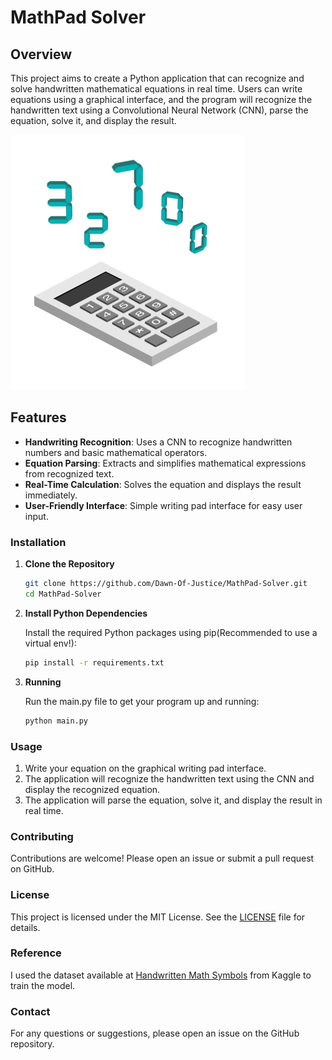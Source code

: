 # MathPad Solver

## Overview

This project aims to create a Python application that can recognize and solve handwritten mathematical equations in real time. Users can write equations using a graphical interface, and the program will recognize the handwritten text using a Convolutional Neural Network (CNN), parse the equation, solve it, and display the result.

![Calculator](https://github.com/Dawn-Of-Justice/MathPad-Solver/blob/master/Calculator.gif)

## Features

- **Handwriting Recognition**: Uses a CNN to recognize handwritten numbers and basic mathematical operators.
- **Equation Parsing**: Extracts and simplifies mathematical expressions from recognized text.
- **Real-Time Calculation**: Solves the equation and displays the result immediately.
- **User-Friendly Interface**: Simple writing pad interface for easy user input.


### Installation

1. **Clone the Repository**

   ```bash
   git clone https://github.com/Dawn-Of-Justice/MathPad-Solver.git
   cd MathPad-Solver
   ```

2. **Install Python Dependencies**

   Install the required Python packages using pip(Recommended to use a virtual env!):

   ```bash
   pip install -r requirements.txt
   ```

3. **Running**

   Run the main.py file to get your program up and running:

   ```bash
   python main.py
   ```

### Usage

1. Write your equation on the graphical writing pad interface.
2. The application will recognize the handwritten text using the CNN and display the recognized equation.
3. The application will parse the equation, solve it, and display the result in real time.

### Contributing

Contributions are welcome! Please open an issue or submit a pull request on GitHub.

### License

This project is licensed under the MIT License. See the [LICENSE](LICENSE) file for details.

### Reference

I used the dataset available at [Handwritten Math Symbols](https://www.kaggle.com/datasets/sagyamthapa/handwritten-math-symbols) from Kaggle to train the model.
### Contact

For any questions or suggestions, please open an issue on the GitHub repository.
